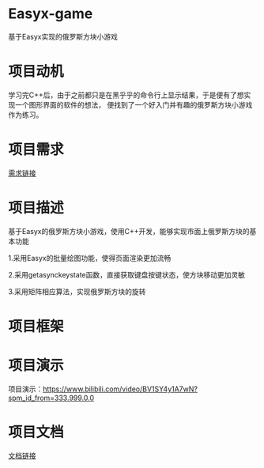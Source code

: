 # Easyx-game
基于Easyx实现的俄罗斯方块小游戏

# 项目动机
学习完C++后，由于之前都只是在黑乎乎的命令行上显示结果，于是便有了想实现一个图形界面的软件的想法，
便找到了一个好入门并有趣的俄罗斯方块小游戏作为练习。

# 项目需求
[需求链接](https://github.com/Marhoosh/Easyx-game/blob/main/%E4%BF%84%E7%BD%97%E6%96%AF%E6%96%B9%E5%9D%97/需求.md)

# 项目描述
基于Easyx的俄罗斯方块小游戏，使用C++开发，能够实现市面上俄罗斯方块的基本功能

1.采用Easyx的批量绘图功能，使得页面渲染更加流畅

2.采用getasynckeystate函数，直接获取键盘按键状态，使方块移动更加灵敏

3.采用矩阵相应算法，实现俄罗斯方块的旋转

# 项目框架

# 项目演示
项目演示：https://www.bilibili.com/video/BV1SY4y1A7wN?spm_id_from=333.999.0.0

# 项目文档
[文档链接](https://github.com/Marhoosh/Easyx-game/blob/main/%E4%BF%84%E7%BD%97%E6%96%AF%E6%96%B9%E5%9D%97/%E6%96%87%E6%A1%A3.md)




